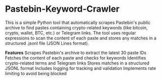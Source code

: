 # Pastebin-Keyword-Crawler
This is a simple Python tool that automatically scrapes Pastebin's public archive to find pastes containing crypto-related keywords (like bitcoin, crypto, wallet, BTC, etc.) or Telegram links. The tool uses regular expressions to scan the content of each paste and stores any matches in a structured .jsonl file (JSON Lines format).

**Features**
Scrapes Pastebin's archive to extract the latest 30 paste IDs
Fetches the content of each paste and checks for keywords
Identifies crypto-related terms and Telegram links
Stores matches in a structured JSONL format
Includes logging for tracking and validation
Implements rate limiting to avoid being blocked
